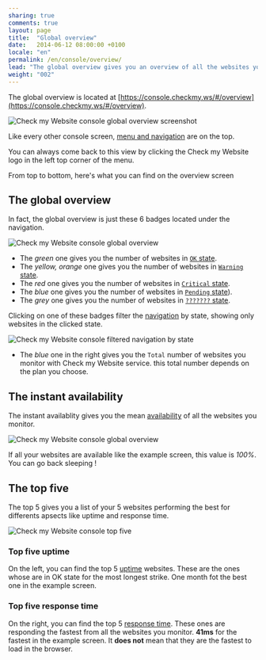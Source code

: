 ```yaml
---
sharing: true
comments: true
layout: page
title:  "Global overview"
date:   2014-06-12 08:00:00 +0100
locale: "en"
permalink: /en/console/overview/
lead: "The global overview gives you an overview of all the websites you monitor."
weight: "002"
---
```


The global overview is located at [https://console.checkmy.ws/#/overview](https://console.checkmy.ws/#/overview).	

![Check my Website console global overview screenshot](/assets/img/fullsize/en/console/overview/global-overview-fullscreen.png)

Like every other console screen, [menu and navigation](/en/console/menu-navigation/) are on the top.

You can always come back to this view by clicking the Check my Website logo in the left top corner of the menu.

From top to bottom, here's what you can find on the overview screen

## The global overview

In fact, the global overview is just these 6 badges located under the navigation.

![Check my Website console global overview](/assets/img/fullsize/en/console/overview/global-overview.png)

- The *green* one gives you the number of websites in [`OK` state](/en/#ok-state).
- The *yellow, orange* one gives you the number of websites in [`Warning` state](/en/#warning-state).
- The *red* one gives you the number of websites in [`Critical` state](/en/#critical-state).
- The *blue* one gives you the number of websites in [`Pending` state](/en/#pending-state)).
- The *grey* one gives you the number of websites in [`???????` state](/en/#grey-state).

Clicking on one of these badges filter the [navigation](/en/console/menu-navigation/) by state, showing only websites in the clicked state.

![Check my Website console filtered navigation by state](/assets/img/fullsize/en/console/overview/filtered-navigation.png)

- The *blue* one in the right gives you the `Total` number of websites you monitor with Check my Website service. this total number depends on the plan you choose.

## The instant availability

The instant availablity gives you the mean [availability](/en/) of all the websites you monitor.

![Check my Website console global overview](/assets/img/fullsize/en/console/overview/instant-availability.png)

If all your websites are available like the example screen, this value is *100%*. You can go back sleeping !

## The top five

The top 5 gives you a list of your 5 websites performing the best for differents apsects like uptime and response time.

![Check my Website console top five](/assets/img/fullsize/en/console/overview/top-five.png)

### Top five uptime

On the left, you can find the top 5 [uptime](/en/#uptime) websites. These are the ones whose are in OK state for the most longest strike. One month fot the best one in the example screen.

### Top five response time

On the right, you can find the top 5 [response time](/en/#response-time). These ones are responding the fastest from all the websites you monitor. **41ms** for the fastest in the example screen. It **does not** mean that they are the fastest to load in the browser.